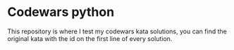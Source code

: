 # Codewars python

This repository is where I test my codewars kata solutions, you can find the original kata with the id on the first line of every solution.

